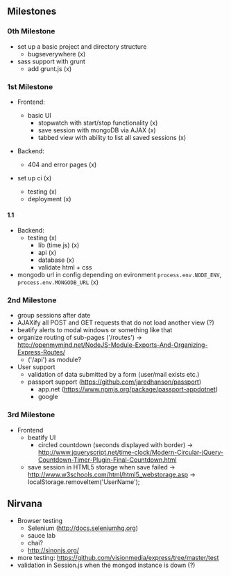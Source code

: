 ## Milestones
### 0th Milestone
- set up a basic project and directory structure
	- bugseverywhere (x)
- sass support with grunt
	- add grunt.js (x)

### 1st Milestone
- Frontend:
	- basic UI
		- stopwatch with start/stop functionality (x)
		- save session with mongoDB via AJAX (x)
		- tabbed view with ability to list all saved sessions (x)
- Backend:
	- 404 and error pages (x)

- set up ci (x)
	- testing (x)
	- deployment (x)
	
#### 1.1
- Backend:
	- testing (x)
		- lib (time.js) (x)
		- api (x)
		- database (x)
		- validate html + css
- mongodb url in config depending on evironment `process.env.NODE_ENV`, `process.env.MONGODB_URL` (x)

### 2nd Milestone
- group sessions after date
- AJAXify all POST and GET requests that do not load another view (?)
- beatify alerts to modal windows or something like that
- organize routing of sub-pages ('/routes') -> http://openmymind.net/NodeJS-Module-Exports-And-Organizing-Express-Routes/
	- ('/api') as module?
- User support
	- validation of data submitted by a form (user/mail exists etc.)
	- passport support (https://github.com/jaredhanson/passport)
		- app.net (https://www.npmjs.org/package/passport-appdotnet)
		- google

### 3rd Milestone
- Frontend
	- beatify UI
		- circled countdown (seconds displayed with border)
			-> http://www.jqueryscript.net/time-clock/Modern-Circular-jQuery-Countdown-Timer-Plugin-Final-Countdown.html
	- save session in HTML5 storage when save failed
		-> http://www.w3schools.com/html/html5_webstorage.asp
		-> localStorage.removeItem('UserName');

## Nirvana
- Browser testing
	- Selenium (http://docs.seleniumhq.org)
	- sauce lab
	- chai?
	- http://sinonjs.org/
- more testing: https://github.com/visionmedia/express/tree/master/test
- validation in Session.js when the mongod instance is down (?)